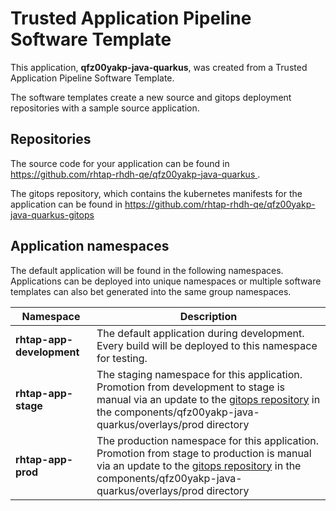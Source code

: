# Trusted Application Pipeline Software Template

This application, **qfz00yakp-java-quarkus**, was created from a Trusted Application Pipeline Software Template.

The software templates create a new source and gitops deployment repositories with a sample source application. 

## Repositories

The source code for your application can be found in [https://github.com/rhtap-rhdh-qe/qfz00yakp-java-quarkus ](https://github.com/rhtap-rhdh-qe/qfz00yakp-java-quarkus ).
 
The gitops repository, which contains the kubernetes manifests for the application can be found in 
[https://github.com/rhtap-rhdh-qe/qfz00yakp-java-quarkus-gitops ](https://github.com/rhtap-rhdh-qe/qfz00yakp-java-quarkus-gitops ) 

## Application namespaces 

The default application will be found in the following namespaces. Applications can be deployed into unique namespaces or multiple software templates can also bet generated into the same group namespaces.  

|  Namespace   |  Description   |  
| -------- | -------- |   
| **rhtap-app-development** | The default application during development. Every build will be deployed to this namespace for testing. | 
| **rhtap-app-stage** | The staging namespace for this application. Promotion from development to stage is manual via an update to the [gitops repository](https://github.com/rhtap-rhdh-qe/qfz00yakp-java-quarkus-gitops ) in the components/qfz00yakp-java-quarkus/overlays/prod directory |  
| **rhtap-app-prod** | The production namespace for this application. Promotion from stage to production is manual via an update to the [gitops repository](https://github.com/rhtap-rhdh-qe/qfz00yakp-java-quarkus-gitops ) in the components/qfz00yakp-java-quarkus/overlays/prod directory | 